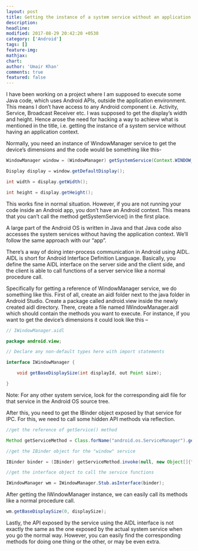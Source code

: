 ```yaml
---
layout: post
title: Getting the instance of a system service without an application context in Android
description:
headline:
modified: 2017-08-29 20:42:20 +0530
category: ['Android']
tags: []
feature-img:
mathjax:
chart:
author: 'Umair Khan'
comments: true
featured: false
---
```


I have been working on a project where I am supposed to execute some Java code, which uses Android APIs, outside the application environment. This means I don’t have access to any Android component i.e. Activity, Service, Broadcast Receiver etc. I was supposed to get the display’s width and height. Hence arose the need for hacking a way to achieve what is mentioned in the title, i.e. getting the instance of a system service without having an application context.

Normally, you need an instance of WindowManager service to get the device’s dimensions and the code would be something like this-

```java
WindowManager window = (WindowManager) getSystemService(Context.WINDOW_SERVICE);

Display display = window.getDefaultDisplay();

int width = display.getWidth();

int height = display.getHeight();
```

This works fine in normal situation. However, if you are not running your code inside an Android app, you don’t have an Android context. This means that you can’t call the method getSystemService() in the first place.

A large part of the Android OS is written in Java and that Java code also accesses the system services without having the application context. We’ll follow the same approach with our “app”.

There’s a way of doing inter-process communication in Android using AIDL. AIDL is short for Android Interface Definition Language. Basically, you define the same AIDL interface on the server side and the client side, and the client is able to call functions of a server service like a normal procedure call.

Specifically for getting a reference of WindowManager service, we do something like this. First of all, create an aidl folder next to the java folder in Android Studio. Create a package called android.view inside the newly created aidl directory. There, create a file named IWindowManager.aidl which should contain the methods you want to execute. For instance, if you want to get the device’s dimensions it could look like this –


```java
// IWindowManager.aidl

package android.view;

// Declare any non-default types here with import statements

interface IWindowManager {

    void getBaseDisplaySize(int displayId, out Point size);

}
```

Note: For any other system service, look for the corresponding aidl file for that service in the Android OS source tree.

After this, you need to get the IBinder object exposed by that service for IPC. For this, we need to call some hidden API methods via reflection.


```java
//get the reference of getService() method

Method getServiceMethod = Class.forName("android.os.ServiceManager").getDeclaredMethod("getService", new Class[]{String.class});

//get the IBinder object for the "window" service

IBinder binder = (IBinder) getServiceMethod.invoke(null, new Object[]{"window"})

//get the interface object to call the service functions

IWindowManager wm = IWindowManager.Stub.asInterface(binder);
```

After getting the IWindowManager instance, we can easily call its methods like a normal procedure call.

```java
wm.getBaseDisplaySize(0, displaySize);
```

Lastly, the API exposed by the service using the AIDL interface is not exactly the same as the one exposed by the actual system service when you go the normal way. However, you can easily find the corresponding methods for doing one thing or the other, or may be even extra.
